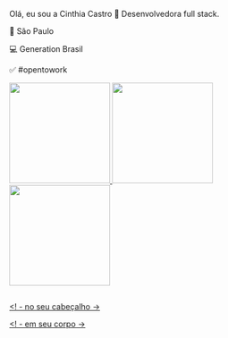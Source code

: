 Olá, eu sou a Cinthia Castro 📍 Desenvolvedora full stack.

📌 São Paulo

💻 Generation Brasil 

✅ #opentowork


 <div>
  <a href="https://github.com/cinthiacastr01">
  <img height = "180em" src = "https://github-readme-stats.vercel.app/api?username=cinthiacastr01&show_icons=true&theme=dracula&include_all_commits=true&count_private=true" />
  <img height = "180em" src = "https://github-readme-stats.vercel.app/api/top-langs/?username=cinthiacastr01&layout=compact&langs_count= 16 & theme = dracula" />
  <img height = "180em" src = "https://github-readme-stats.vercel.app/api/top-langs/?username=cinthiacastr01&layout=compact&langs_count= 7 & theme = dracula" />
</div>

 ##
 
 <! - no seu cabeçalho ->
<link rel = "stylesheet" href = "https://cdn.jsdelivr.net/gh/devicons/devicon@v2.12.0/devicon.min.css">

<! - em seu corpo ->
<i class = "devicon-aftereffects-plain "> </i>
